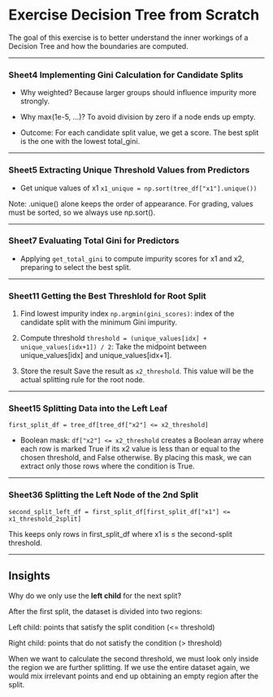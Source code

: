 # Exercise Decision Tree from Scratch

The goal of this exercise is to better understand the inner workings of a Decision Tree and how the boundaries are computed.

---
### Sheet4 Implementing Gini Calculation for Candidate Splits

- Why weighted? Because larger groups should influence impurity more strongly.

- Why max(1e-5, …)? To avoid division by zero if a node ends up empty.

- Outcome: For each candidate split value, we get a score. The best split is the one with the lowest total_gini.

---
### Sheet5 Extracting Unique Threshold Values from Predictors

- Get unique values of x1
`x1_unique = np.sort(tree_df["x1"].unique())`

Note: .unique() alone keeps the order of appearance.
For grading, values must be sorted, so we always use np.sort().

---
### Sheet7 Evaluating Total Gini for Predictors

- Applying `get_total_gini` to compute impurity scores for x1 and x2, preparing to select the best split.

---
### Sheet11 Getting the Best Threshlold for Root Split

1. Find lowest impurity index
`np.argmin(gini_scores)`: index of the candidate split with the minimum Gini impurity.

2. Compute threshold
`threshold = (unique_values[idx] + unique_values[idx+1]) / 2`: Take the midpoint between unique_values[idx] and unique_values[idx+1].

3. Store the result
Save the result as `x2_threshold`. This value will be the actual splitting rule for the root node.

---
### Sheet15 Splitting Data into the Left Leaf

`first_split_df = tree_df[tree_df["x2"] <= x2_threshold]`

- Boolean mask: `df["x2"] <= x2_threshold` creates a Boolean array where each row is marked True if its x2 value is less than or equal to the chosen threshold, and False otherwise. By placing this mask, we can extract only those rows where the condition is True.

---
### Sheet36 Splitting the Left Node of the 2nd Split

`second_split_left_df = first_split_df[first_split_df["x1"] <= x1_threshold_2split]`

This keeps only rows in first_split_df where x1 is ≤ the second-split threshold.

---
## Insights

Why do we only use the **left child** for the next split?

After the first split, the dataset is divided into two regions:

Left child: points that satisfy the split condition (<= threshold)

Right child: points that do not satisfy the condition (> threshold)


When we want to calculate the second threshold, we must look only inside the region we are further splitting.
If we use the entire dataset again, we would mix irrelevant points and end up obtaining an empty region after the split.
